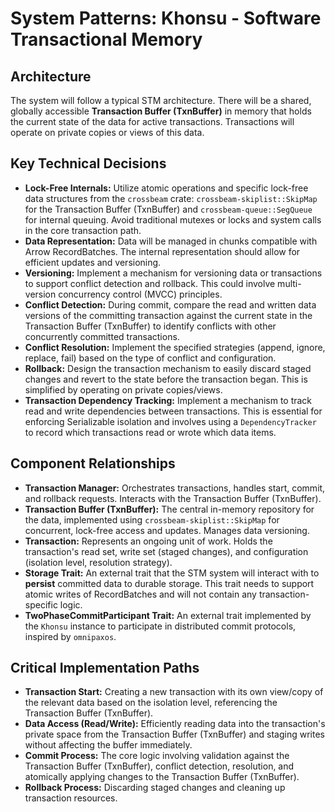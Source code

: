 # System Patterns: Khonsu - Software Transactional Memory

## Architecture

The system will follow a typical STM architecture. There will be a shared, globally accessible **Transaction Buffer (TxnBuffer)** in memory that holds the current state of the data for active transactions. Transactions will operate on private copies or views of this data.

## Key Technical Decisions

- **Lock-Free Internals:** Utilize atomic operations and specific lock-free data structures from the `crossbeam` crate: `crossbeam-skiplist::SkipMap` for the Transaction Buffer (TxnBuffer) and `crossbeam-queue::SegQueue` for internal queuing. Avoid traditional mutexes or locks and system calls in the core transaction path.
- **Data Representation:** Data will be managed in chunks compatible with Arrow RecordBatches. The internal representation should allow for efficient updates and versioning.
- **Versioning:** Implement a mechanism for versioning data or transactions to support conflict detection and rollback. This could involve multi-version concurrency control (MVCC) principles.
- **Conflict Detection:** During commit, compare the read and written data versions of the committing transaction against the current state in the Transaction Buffer (TxnBuffer) to identify conflicts with other concurrently committed transactions.
- **Conflict Resolution:** Implement the specified strategies (append, ignore, replace, fail) based on the type of conflict and configuration.
- **Rollback:** Design the transaction mechanism to easily discard staged changes and revert to the state before the transaction began. This is simplified by operating on private copies/views.
- **Transaction Dependency Tracking:** Implement a mechanism to track read and write dependencies between transactions. This is essential for enforcing Serializable isolation and involves using a `DependencyTracker` to record which transactions read or wrote which data items.

## Component Relationships

- **Transaction Manager:** Orchestrates transactions, handles start, commit, and rollback requests. Interacts with the Transaction Buffer (TxnBuffer).
- **Transaction Buffer (TxnBuffer):** The central in-memory repository for the data, implemented using `crossbeam-skiplist::SkipMap` for concurrent, lock-free access and updates. Manages data versioning.
- **Transaction:** Represents an ongoing unit of work. Holds the transaction's read set, write set (staged changes), and configuration (isolation level, resolution strategy).
- **Storage Trait:** An external trait that the STM system will interact with to **persist** committed data to durable storage. This trait needs to support atomic writes of RecordBatches and will not contain any transaction-specific logic.
- **TwoPhaseCommitParticipant Trait:** An external trait implemented by the `Khonsu` instance to participate in distributed commit protocols, inspired by `omnipaxos`.

## Critical Implementation Paths

- **Transaction Start:** Creating a new transaction with its own view/copy of the relevant data based on the isolation level, referencing the Transaction Buffer (TxnBuffer).
- **Data Access (Read/Write):** Efficiently reading data into the transaction's private space from the Transaction Buffer (TxnBuffer) and staging writes without affecting the buffer immediately.
- **Commit Process:** The core logic involving validation against the Transaction Buffer (TxnBuffer), conflict detection, resolution, and atomically applying changes to the Transaction Buffer (TxnBuffer).
- **Rollback Process:** Discarding staged changes and cleaning up transaction resources.

